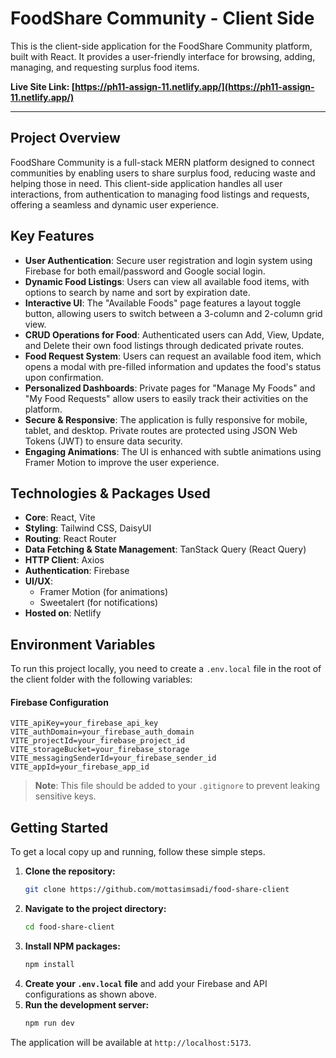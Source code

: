 # FoodShare Community - Client Side

This is the client-side application for the FoodShare Community platform, built with React. It provides a user-friendly interface for browsing, adding, managing, and requesting surplus food items.

**Live Site Link: [https://ph11-assign-11.netlify.app/](https://ph11-assign-11.netlify.app/)**

---

## Project Overview

FoodShare Community is a full-stack MERN platform designed to connect communities by enabling users to share surplus food, reducing waste and helping those in need. This client-side application handles all user interactions, from authentication to managing food listings and requests, offering a seamless and dynamic user experience.

## Key Features

-   **User Authentication**: Secure user registration and login system using Firebase for both email/password and Google social login.
-   **Dynamic Food Listings**: Users can view all available food items, with options to search by name and sort by expiration date.
-   **Interactive UI**: The "Available Foods" page features a layout toggle button, allowing users to switch between a 3-column and 2-column grid view.
-   **CRUD Operations for Food**: Authenticated users can Add, View, Update, and Delete their own food listings through dedicated private routes.
-   **Food Request System**: Users can request an available food item, which opens a modal with pre-filled information and updates the food's status upon confirmation.
-   **Personalized Dashboards**: Private pages for "Manage My Foods" and "My Food Requests" allow users to easily track their activities on the platform.
-   **Secure & Responsive**: The application is fully responsive for mobile, tablet, and desktop. Private routes are protected using JSON Web Tokens (JWT) to ensure data security.
-   **Engaging Animations**: The UI is enhanced with subtle animations using Framer Motion to improve the user experience.

## Technologies & Packages Used

-   **Core**: React, Vite
-   **Styling**: Tailwind CSS, DaisyUI
-   **Routing**: React Router
-   **Data Fetching & State Management**: TanStack Query (React Query)
-   **HTTP Client**: Axios
-   **Authentication**: Firebase
-   **UI/UX**:
    -   Framer Motion (for animations)
    -   Sweetalert (for notifications)
-   **Hosted on**: Netlify

## Environment Variables

To run this project locally, you need to create a `.env.local` file in the root of the client folder with the following variables:

#### Firebase Configuration

```
VITE_apiKey=your_firebase_api_key
VITE_authDomain=your_firebase_auth_domain
VITE_projectId=your_firebase_project_id
VITE_storageBucket=your_firebase_storage
VITE_messagingSenderId=your_firebase_sender_id
VITE_appId=your_firebase_app_id
```
> **Note**: This file should be added to your `.gitignore` to prevent leaking sensitive keys.

## Getting Started

To get a local copy up and running, follow these simple steps.

1.  **Clone the repository:**
    ```sh
    git clone https://github.com/mottasimsadi/food-share-client
    ```
2.  **Navigate to the project directory:**
    ```sh
    cd food-share-client
    ```
3.  **Install NPM packages:**
    ```sh
    npm install
    ```
4.  **Create your `.env.local` file** and add your Firebase and API configurations as shown above.
5.  **Run the development server:**
    ```sh
    npm run dev
    ```
The application will be available at `http://localhost:5173`.

